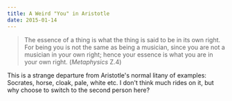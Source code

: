 ```yaml
---
title: A Weird "You" in Aristotle
date: 2015-01-14
---
```


> The essence of a thing is what the thing is said to be in its own
> right.  For being you is not the same as being a musician, since
> you are not a musician in your own right; hence your essence is
> what you are in your own right.
> (*Metaphysics* Ζ.4)

This is a strange departure from Aristotle's normal litany of examples: Socrates, horse, cloak, pale, white etc.  I don't think much rides on it, but why choose to switch to the second person here?
